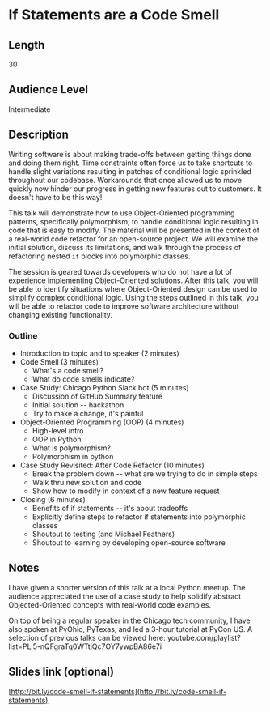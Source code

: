# If Statements are a Code Smell

## Length

30

## Audience Level

Intermediate

## Description

Writing software is about making trade-offs between getting things done and doing them right. Time constraints often force us to take shortcuts to handle slight variations resulting in patches of conditional logic sprinkled throughout our codebase. Workarounds that once allowed us to move quickly now hinder our progress in getting new features out to customers. It doesn't have to be this way!

This talk will demonstrate how to use Object-Oriented programming patterns, specifically polymorphism, to handle conditional logic resulting in code that is easy to modify. The material will be presented in the context of a real-world code refactor for an open-source project. We will examine the initial solution, discuss its limitations, and walk through the process of refactoring nested `if` blocks into polymorphic classes.

The session is geared towards developers who do not have a lot of experience implementing Object-Oriented solutions. After this talk, you will be able to identify situations where Object-Oriented design can be used to simplify complex conditional logic. Using the steps outlined in this talk, you will be able to refactor code to improve software architecture without changing existing functionality.

### Outline

- Introduction to topic and to speaker (2 minutes)
- Code Smell (3 minutes)
    - What's a code smell?
    - What do code smells indicate?
- Case Study: Chicago Python Slack bot (5 minutes)
    - Discussion of GitHub Summary feature
    - Initial solution -- hackathon
    - Try to make a change, it's painful
- Object-Oriented Programming (OOP) (4 minutes)
    - High-level intro
    - OOP in Python
    - What is polymorphism?
    - Polymorphism in python
- Case Study Revisited: After Code Refactor (10 minutes)
    - Break the problem down -- what are we trying to do in simple steps
    - Walk thru new solution and code
    - Show how to modify in context of a new feature request
- Closing (6 minutes)
    - Benefits of if statements -- it's about tradeoffs
    - Explicitly define steps to refactor if statements into polymorphic classes
    - Shoutout to testing (and Michael Feathers)
    - Shoutout to learning by developing open-source software

## Notes

I have given a shorter version of this talk at a local Python meetup. The audience appreciated the use of a case study to help solidify abstract Objected-Oriented concepts with real-world code examples.

On top of being a regular speaker in the Chicago tech community, I have also spoken at PyOhio, PyTexas, and led a 3-hour tutorial at PyCon US. A selection of previous talks can be viewed here: youtube.com/playlist?list=PLi5-nQFgraTq0WTtjQc7OY7ywpBA86e7i

## Slides link (optional)

[http://bit.ly/code-smell-if-statements](http://bit.ly/code-smell-if-statements)

